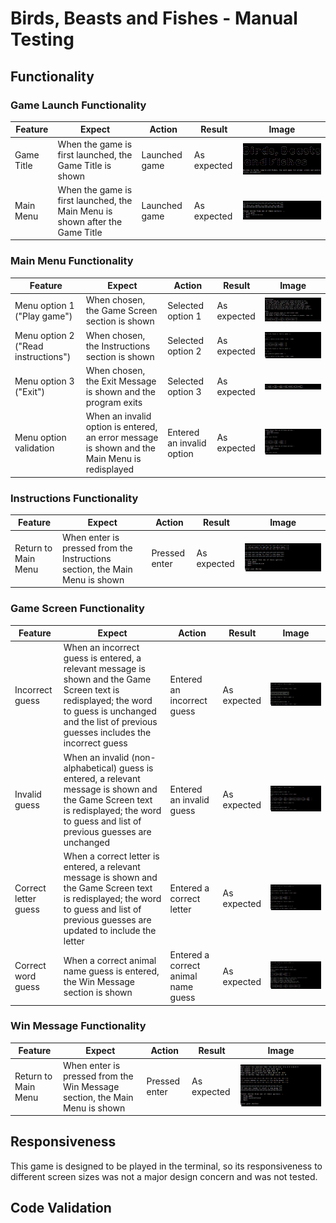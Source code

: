 # Birds, Beasts and Fishes - Manual Testing

## Functionality

### Game Launch Functionality

|Feature|Expect|Action|Result|Image
|---|---|---|---|---|
|Game Title|When the game is first launched, the Game Title is shown|Launched game|As expected|![Game title](images/game-title.png)|
|Main Menu|When the game is first launched, the Main Menu is shown after the Game Title|Launched game|As expected|![Main menu](images/main-menu.png)|

### Main Menu Functionality

|Feature|Expect|Action|Result|Image
|---|---|---|---|---|
|Menu option 1 ("Play game")|When chosen, the Game Screen section is shown|Selected option 1|As expected|![Instructions](images/instructions.png)|
|Menu option 2 ("Read instructions")|When chosen, the Instructions section is shown|Selected option 2|As expected|![Game Screen](images/game-screen.png)|
|Menu option 3 ("Exit")|When chosen, the Exit Message is shown and the program exits|Selected option 3|As expected|![exit message](images/exit-message.png)|
|Menu option validation|When an invalid option is entered, an error message is shown and the Main Menu is redisplayed|Entered an invalid option|As expected|![exit message](images/main-menu-error-message.png)|

### Instructions Functionality

|Feature|Expect|Action|Result|Image
|---|---|---|---|---|
|Return to Main Menu|When enter is pressed from the Instructions section, the Main Menu is shown|Pressed enter|As expected|![Instructions](images/main-menu-after-instructions.png)|

### Game Screen Functionality

|Feature|Expect|Action|Result|Image
|---|---|---|---|---|
|Incorrect guess|When an incorrect guess is entered, a relevant message is shown and the Game Screen text is redisplayed; the word to guess is unchanged and the list of previous guesses includes the incorrect guess|Entered an incorrect guess|As expected|![Instructions](images/game-screen-incorrect-guess.png)|
|Invalid guess|When an invalid (non-alphabetical) guess is entered, a relevant message is shown and the Game Screen text is redisplayed; the word to guess and list of previous guesses are unchanged|Entered an invalid guess|As expected|![Instructions](images/game-screen-invalid-guess.png)|
|Correct letter guess|When a correct letter is entered, a relevant message is shown and the Game Screen text is redisplayed; the word to guess and list of previous guesses are updated to include the letter|Entered a correct letter|As expected|![Instructions](images/game-screen-correct-letter-guess.png)|
|Correct word guess|When a correct animal name guess is entered, the Win Message section is shown|Entered a correct animal name guess|As expected|![Instructions](images/game-screen-correct-word-guess.png)|

### Win Message Functionality

|Feature|Expect|Action|Result|Image
|---|---|---|---|---|
|Return to Main Menu|When enter is pressed from the Win Message section, the Main Menu is shown|Pressed enter|As expected|![Instructions](images/win-message-enter.png)|

## Responsiveness

This game is designed to be played in the terminal, so its responsiveness to different screen sizes was not a major design concern and was not tested.

## Code Validation

